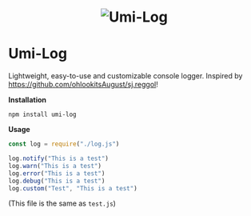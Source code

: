 <h1 align="center">
<img src="https://78.media.tumblr.com/411b7df1ecbbd44c7db811c2d7776e8c/tumblr_olim3aaQ2S1ubcx5fo1_250.png" alt="Umi-Log">
</h1>

# Umi-Log

Lightweight, easy-to-use and customizable console logger. Inspired by https://github.com/ohlookitsAugust/sj.reggol!

**Installation**

``npm install umi-log``

**Usage**
```js
const log = require("./log.js")

log.notify("This is a test")
log.warn("This is a test")
log.error("This is a test")
log.debug("This is a test")
log.custom("Test", "This is a test")
```
(This file is the same as ``test.js``)
